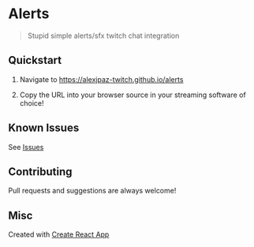 # Alerts

> Stupid simple alerts/sfx twitch chat integration

## Quickstart

1. Navigate to https://alexjpaz-twitch.github.io/alerts

3. Copy the URL into your browser source in your streaming software of choice!

## Known Issues

See [Issues](https://github.com/alexjpaz-twitch/giphy/issues)

## Contributing

Pull requests and suggestions are always welcome!

## Misc

Created with [Create React App](./CRA.md)
